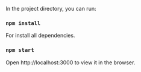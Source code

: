 
In the project directory, you can run:
### `npm install`

For install all dependencies.

### `npm start`

Open http://localhost:3000 to view it in the browser.
